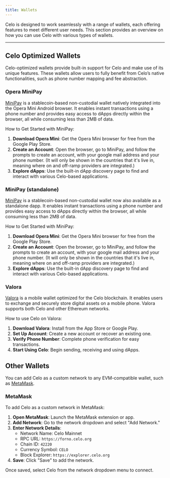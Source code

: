 ```yaml
---
title: Wallets
---
```


Celo is designed to work seamlessly with a range of wallets, each offering features to meet different user needs. This section provides an overview on how you can use Celo with various types of wallets.

---

## Celo Optimized Wallets

Celo-optimized wallets provide built-in support for Celo and make use of its unique features. These wallets allow users to fully benefit from Celo’s native functionalities, such as phone number mapping and fee abstraction.

### Opera MiniPay

[MiniPay](https://www.opera.com/products/minipay) is a stablecoin-based non-custodial wallet natively integrated into the Opera Mini Android browser. It enables instant transactions using a phone number and provides easy access to dApps directly within the browser, all while consuming less than 2MB of data.

How to Get Started with MiniPay:

1. **Download Opera Mini**: Get the Opera Mini browser for free from the Google Play Store. 
2. **Create an Account**: Open the browser, go to MiniPay, and follow the prompts to create an account, with your google mail address and your phone number. (It will only be shown in the countries that it's live in, meaning where on and off-ramp providers are integrated.)
3. **Explore dApps**: Use the built-in dApp discovery page to find and interact with various Celo-based applications.

### MiniPay (standalone)

[MiniPay](https://play.google.com/store/apps/details?id=com.opera.minipay) is a stablecoin-based non-custodial wallet now also available as a standalone dapp. It enables instant transactions using a phone number and provides easy access to dApps directly within the browser, all while consuming less than 2MB of data.

How to Get Started with MiniPay:

1. **Download Opera Mini**: Get the Opera Mini browser for free from the Google Play Store. 
2. **Create an Account**: Open the browser, go to MiniPay, and follow the prompts to create an account, with your google mail address and your phone number. (It will only be shown in the countries that it's live in, meaning where on and off-ramp providers are integrated.)
3. **Explore dApps**: Use the built-in dApp discovery page to find and interact with various Celo-based applications.


### Valora

[Valora](https://valora.xyz/) is a mobile wallet optimized for the Celo blockchain. It enables users to exchange and securely store digital assets on a mobile phone. ​​Valora supports both Celo and other Ethereum networks.

How to use Celo on Valora:

1. **Download Valora**: Install from the App Store or Google Play.
2. **Set Up Account**: Create a new account or recover an existing one.
3. **Verify Phone Number**: Complete phone verification for easy transactions.
4. **Start Using Celo**: Begin sending, receiving and using dApps.



## Other Wallets

You can add Celo as a custom network to any EVM-compatible wallet, such as [MetaMask](https://metamask.io/).

### MetaMask

To add Celo as a custom network in MetaMask:

1. **Open MetaMask**: Launch the MetaMask extension or app.
2. **Add Network**: Go to the network dropdown and select "Add Network."
3. **Enter Network Details**:
   - Network Name: Celo Mainnet
   - RPC URL: `https://forno.celo.org`
   - Chain ID: `42220`
   - Currency Symbol: `CELO`
   - Block Explorer: `https://explorer.celo.org`
4. **Save**: Click "Save" to add the network.

Once saved, select Celo from the network dropdown menu to connect.
